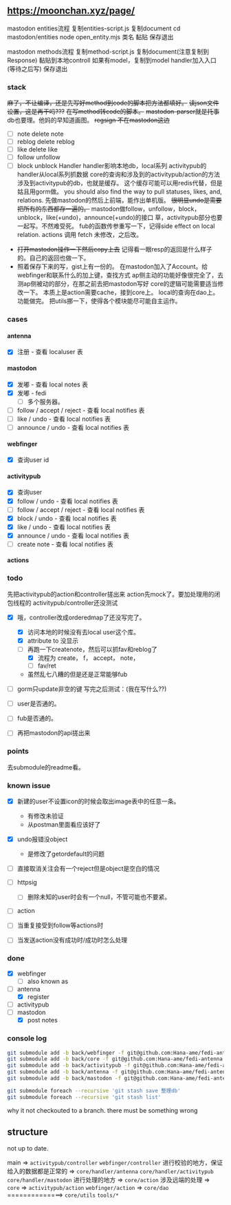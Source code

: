 #

## https://moonchan.xyz/page/

mastodon entities流程
复制entities-script.js
复制document
cd mastodon/entities
node open_entity.mjs 类名
黏贴
保存退出

mastodon methods流程
复制method-script.js
复制document(注意复制到Response)
黏贴到本地controll
如果有model，复制到model
handler加入入口(等待之后写)
保存退出

### **stack**
~~麻了，不让编译，还是先写好method到code的脚本把方法都填好。~~
~~读json文件设置，这是再干吗???~~
~~在写method转code的脚本。~~
~~mastodon-parser就是托事~~
db也要理。他妈的早知道画图。
~~regsign 不在mastodon这边~~
- [ ] note delete note
- [ ] reblog delete reblog
- [ ] like delete like
- [ ] follow unfollow
- [ ] block unblock
Handler
handler影响本地db，local系列
activitypub的handler从local系列抓数据
core的查询和涉及到的activitypub/action的方法涉及到activitypub的db，也就是缓存。
这个缓存可能可以用redis代替，但是姑且用gorm做。
you should also find the way to pull statuses, likes, and, relations.
先做mastodon的然后上前端，能作出单机版。
~~很明显undo是需要把所有的东西都存一遍的。~~
mastodon做follow，unfollow，block，unblock，like(+undo)，announce(+undo)的接口
草，activitypub部分也要一起写。不然难受死。
fub的函数传参重写一下，记得side effect on local relation.
actions 调用 fetch 未修改，之后改。
+ ~~打开mastodon操作一下然后copy上去~~
记得看一眼resp的返回是什么样子的。自己的返回也做一下。
+ 照着保存下来的写，gist上有一份的。
在mastodon加入了Account。给webfinger和联系什么的加上键，查找方式
ap侧主动的功能好像很完全了，去测ap侧被动的部分，在那之前去把mastodon写好
core的逻辑可能需要适当修改一下。
本质上是action需要cache，接到core上。
local的查询在dao上。
功能做完。
把utils挪一下，使得各个模块能尽可能自主运作。

### **cases**

#### antenna
- [x] 注册 - 查看 localuser 表
#### mastodon
- [x] 发嘟 - 查看 local notes 表
- [x] 发嘟 - fedi
  - [ ] 多个服务器。
- [ ] follow / accept / reject - 查看 local notifies 表
- [ ] like / undo - 查看 local notifies 表
- [ ] announce / undo - 查看 local notifies 表
#### webfinger
- [x] 查询user id
#### activitypub
- [x] 查询user
- [x] follow / undo - 查看 local notifies 表
- [ ] follow / accept / reject - 查看 local notifies 表
- [x] block / undo - 查看 local notifies 表
- [x] like / undo - 查看 local notifies 表
- [x] announce / undo - 查看 local notifies 表
- [ ] create note - 查看 local notifies 表
#### actions



### **todo**
先把activitypub的action和controller搓出来
action先mock了。要加处理用的闭包线程的
activitypub/controller还没测试
- [x] 哦，controller改成orderedmap了还没写完了。
  - [x] 访问本地的时候没有去local user这个库。
  - [x] attribute to 没显示
  - [ ] 再跑一下createnote，然后可以抓fav和reblog了
    - [x] 流程为 create， f， accept， note， 
    - [ ] fav/ret
  - 虽然乱七八糟的但是还是正常能够fub
- [ ] gorm只update非空的键
写完之后测试：(我在写什么??)
- [ ] user是否通的。
- [ ] fub是否通的。

- [ ] 再把mastodon的api搓出来

### **points**

去submodule的readme看。

### **known issue**
- [x] 新建的user不设置icon的时候会取出image表中的任意一条。
  - 有修改未验证
  - 从postman里面看应该好了
- [x] undo报错没object
  - 是修改了getordefault的问题
- [ ] 直接取消关注会有一个reject但是object是空白的情况

- [ ] httpsig
  - [ ] 删除未知的user时会有一个null，不管可能也不要紧。
- [ ] action
- [ ] 当重复接受到follow等actions时
- [ ] 当发送action没有成功时/成功时怎么处理

### **done**
- [x] webfinger
  - [ ] also known as
- [ ] antenna
  - [x] register
- [ ] activitypub
- [ ] mastodon
  - [x] post notes

### console log

```sh
git submodule add -b back/webfinger -f git@github.com:Hana-ame/fedi-antenna.git webfinger --depth 1
git submodule add -b back/core -f git@github.com:Hana-ame/fedi-antenna.git core --depth 1 
git submodule add -b back/activitypub -f git@github.com:Hana-ame/fedi-antenna.git activitypub --depth 1
git submodule add -b back/antenna -f git@github.com:Hana-ame/fedi-antenna.git antenna --depth 1 
git submodule add -b back/mastodon -f git@github.com:Hana-ame/fedi-antenna.git mastodon --depth 1 
```

```sh
git submodule foreach --recursive 'git stash save 整理db'
git submodule foreach --recursive 'git stash list'
```

why it not checkouted to a branch. there must be something wrong


## structure

not up to date.

main 
=>
`activitypub/controller`
`webfinger/controller`
进行校验的地方，保证给入的数据都是正常的
=>
`core/handler/antenna`
`core/handler/activitypub`
`core/handler/mastodon`
进行处理的地方
=>
`core/action`
涉及远端的处理
=>
`core`
=>
`activitypub/action`
`webfinger/action`
=>
`core/dao`
==============>
`core/utils`
`tools/*`
